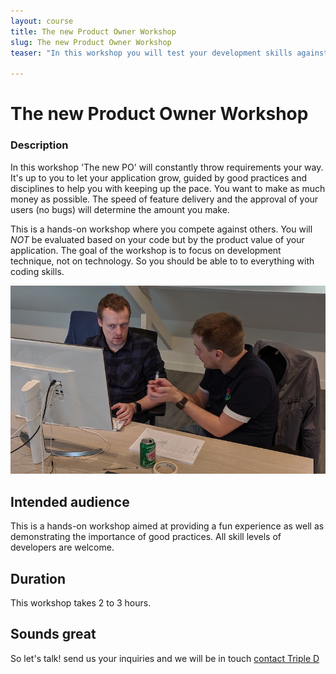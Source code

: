 ```yaml
---
layout: course
title: The new Product Owner Workshop
slug: The new Product Owner Workshop
teaser: "In this workshop you will test your development skills against those of your fellow developers. Trying to deliver features at a sustainable speed. Because the only way to go fast is to go well."

---
```


# The new Product Owner Workshop

### Description

In this workshop 'The new PO' will constantly throw requirements your way. It's up to you to let your application grow, guided by good practices and disciplines to help you with keeping up the pace. You want to make as much money as possible. The speed of feature delivery and the approval of your users (no bugs) will determine the amount you make.

This is a hands-on workshop where you compete against others. You will *NOT* be evaluated based on your code but by the product value of your application. The goal of the workshop is to focus on development technique, not on technology. So you should be able to to everything with coding skills.

![Pair programming](/img/courses/pairing.jpg)

## Intended audience

This is a hands-on workshop aimed at providing a fun experience as well as demonstrating the importance of good practices. All skill levels of developers are welcome.  

## Duration

This workshop takes 2 to 3 hours. 

## Sounds great

So let's talk! send us your inquiries and we will be in touch 
[contact Triple D](/contact/)
